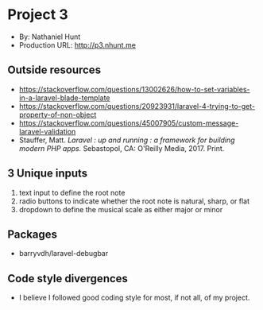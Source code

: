 # Project 3
+ By: Nathaniel Hunt
+ Production URL: http://p3.nhunt.me

## Outside resources
* https://stackoverflow.com/questions/13002626/how-to-set-variables-in-a-laravel-blade-template
* https://stackoverflow.com/questions/20923931/laravel-4-trying-to-get-property-of-non-object
* https://stackoverflow.com/questions/45007905/custom-message-laravel-validation
* Stauffer, Matt. *Laravel : up and running : a framework for building modern PHP apps.* Sebastopol, CA: O'Reilly Media, 2017. Print.

## 3 Unique inputs
1. text input to define the root note
2. radio buttons to indicate whether the root note is natural, sharp, or flat
3. dropdown to define the musical scale as either major or minor

## Packages
* barryvdh/laravel-debugbar

## Code style divergences
* I believe I followed good coding style for most, if not all, of my project. 
